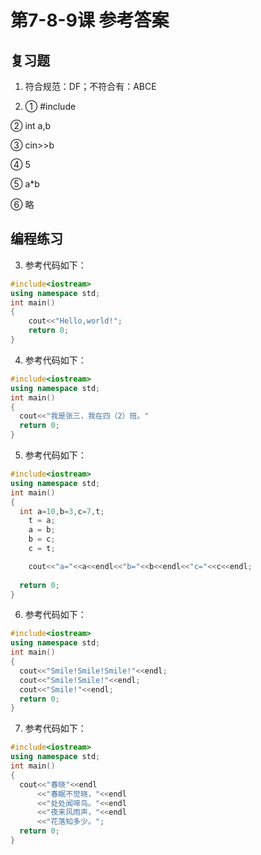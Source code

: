 # 第7-8-9课 参考答案
## 复习题
1. 符合规范：DF；不符合有：ABCE

2. ① #include<iomanip>

② int a,b

③ cin>>b

④ 5

⑤ a*b

⑥ 略

## 编程练习
3.	参考代码如下：
```cpp
#include<iostream>
using namespace std;
int main()
{
	cout<<"Hello,world!";
	return 0;
}
```
4.	参考代码如下：
```cpp
#include<iostream>
using namespace std;
int main()
{
  cout<<"我是张三，我在四（2）班。"
  return 0;
}
```
5.	参考代码如下：
```cpp
#include<iostream>
using namespace std;
int main()
{
  int a=10,b=3,c=7,t;
	t = a;
	a = b;
	b = c;
	c = t;

	cout<<"a="<<a<<endl<<"b="<<b<<endl<<"c="<<c<<endl;
  
  return 0;
}
```

6.	参考代码如下：
```cpp
#include<iostream>
using namespace std;
int main()
{
  cout<<"Smile!Smile!Smile!"<<endl;
  cout<<"Smile!Smile!"<<endl;
  cout<<"Smile!"<<endl;
  return 0;
}
```
7.	参考代码如下：
```cpp
#include<iostream>
using namespace std;
int main()
{
  cout<<"春晓"<<endl
      <<"春眠不觉晓，"<<endl
      <<"处处闻啼鸟。"<<endl
      <<"夜来风雨声，"<<endl
      <<"花落知多少。";
  return 0;
}
```
